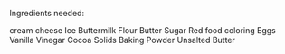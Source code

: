 Ingredients needed:

cream cheese
Ice
Buttermilk
Flour
Butter
Sugar
Red food coloring
Eggs
Vanilla 
Vinegar
Cocoa Solids
Baking Powder
Unsalted Butter